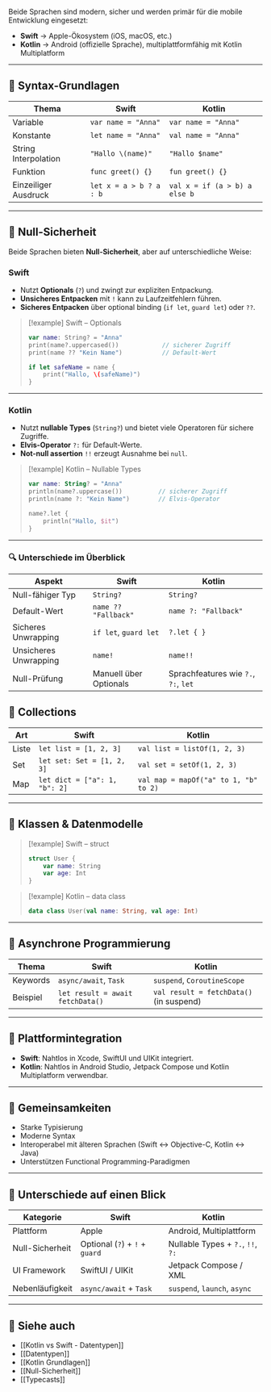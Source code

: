 
Beide Sprachen sind modern, sicher und werden primär für die mobile Entwicklung eingesetzt:  
- **Swift** → Apple-Ökosystem (iOS, macOS, etc.)  
- **Kotlin** → Android (offizielle Sprache), multiplattformfähig mit Kotlin Multiplatform

---

## 🔹 Syntax-Grundlagen

| Thema           | Swift                            | Kotlin                           |
|----------------|-----------------------------------|----------------------------------|
| Variable        | `var name = "Anna"`              | `var name = "Anna"`              |
| Konstante       | `let name = "Anna"`              | `val name = "Anna"`              |
| String Interpolation | `"Hallo \(name)"`           | `"Hallo $name"`                  |
| Funktion        | `func greet() {}`                | `fun greet() {}`                 |
| Einzeiliger Ausdruck | `let x = a > b ? a : b`     | `val x = if (a > b) a else b`    |

---

## 🔹 Null-Sicherheit

Beide Sprachen bieten **Null-Sicherheit**, aber auf unterschiedliche Weise:

### Swift  
- Nutzt **Optionals** (`?`) und zwingt zur expliziten Entpackung.  
- **Unsicheres Entpacken** mit `!` kann zu Laufzeitfehlern führen.  
- **Sicheres Entpacken** über optional binding (`if let`, `guard let`) oder `??`.

> [!example] Swift – Optionals  
> ```swift
> var name: String? = "Anna"
> print(name?.uppercased())            // sicherer Zugriff
> print(name ?? "Kein Name")           // Default-Wert
> 
> if let safeName = name {
>     print("Hallo, \(safeName)")
> }
> ```

---

### Kotlin  
- Nutzt **nullable Types** (`String?`) und bietet viele Operatoren für sichere Zugriffe.  
- **Elvis-Operator** `?:` für Default-Werte.  
- **Not-null assertion** `!!` erzeugt Ausnahme bei `null`.

> [!example] Kotlin – Nullable Types  
> ```kotlin
> var name: String? = "Anna"
> println(name?.uppercase())          // sicherer Zugriff
> println(name ?: "Kein Name")        // Elvis-Operator
> 
> name?.let {
>     println("Hallo, $it")
> }
> ```

---

### 🔍 Unterschiede im Überblick

| Aspekt               | Swift                             | Kotlin                             |
|----------------------|------------------------------------|-------------------------------------|
| Null-fähiger Typ     | `String?`                         | `String?`                           |
| Default-Wert         | `name ?? "Fallback"`              | `name ?: "Fallback"`               |
| Sicheres Unwrapping  | `if let`, `guard let`             | `?.let { }`                         |
| Unsicheres Unwrapping| `name!`                           | `name!!`                            |
| Null-Prüfung         | Manuell über Optionals            | Sprachfeatures wie `?.`, `?:`, `let` |


## 🔹 Collections

| Art       | Swift                                  | Kotlin                            |
|-----------|-----------------------------------------|-----------------------------------|
| Liste     | `let list = [1, 2, 3]`                 | `val list = listOf(1, 2, 3)`      |
| Set       | `let set: Set = [1, 2, 3]`             | `val set = setOf(1, 2, 3)`        |
| Map       | `let dict = ["a": 1, "b": 2]`          | `val map = mapOf("a" to 1, "b" to 2)` |

---

## 🔹 Klassen & Datenmodelle

> [!example] Swift – struct  
> ```swift
> struct User {
>     var name: String
>     var age: Int
> }
> ```

> [!example] Kotlin – data class  
> ```kotlin
> data class User(val name: String, val age: Int)
> ```

---

## 🔹 Asynchrone Programmierung

| Thema           | Swift                              | Kotlin                          |
|----------------|-------------------------------------|---------------------------------|
| Keywords        | `async/await`, `Task`              | `suspend`, `CoroutineScope`    |
| Beispiel        | `let result = await fetchData()`   | `val result = fetchData()` (in suspend) |

---

## 🔹 Plattformintegration

- **Swift**: Nahtlos in Xcode, SwiftUI und UIKit integriert.
- **Kotlin**: Nahtlos in Android Studio, Jetpack Compose und Kotlin Multiplatform verwendbar.

---

## 🔹 Gemeinsamkeiten

- Starke Typisierung  
- Moderne Syntax  
- Interoperabel mit älteren Sprachen (Swift ↔ Objective-C, Kotlin ↔ Java)  
- Unterstützen Functional Programming-Paradigmen

---

## 🔹 Unterschiede auf einen Blick

| Kategorie       | Swift                          | Kotlin                            |
| --------------- | ------------------------------ | --------------------------------- |
| Plattform       | Apple                          | Android, Multiplattform           |
| Null-Sicherheit | Optional (`?`) + `!` + `guard` | Nullable Types + `?.`, `!!`, `?:` |
| UI Framework    | SwiftUI / UIKit                | Jetpack Compose / XML             |
| Nebenläufigkeit | `async/await` + `Task`         | `suspend`, `launch`, `async`      |

---



## 🔹 Siehe auch
- [[Kotlin vs Swift - Datentypen]]
- [[Datentypen]]
- [[Kotlin Grundlagen]]
- [[Null-Sicherheit]]
- [[Typecasts]]
